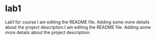 # lab1
Lab1 for course
I am editing the README file. Adding some more details about the project description.I am editing the README file. Adding some more details about the project description.
